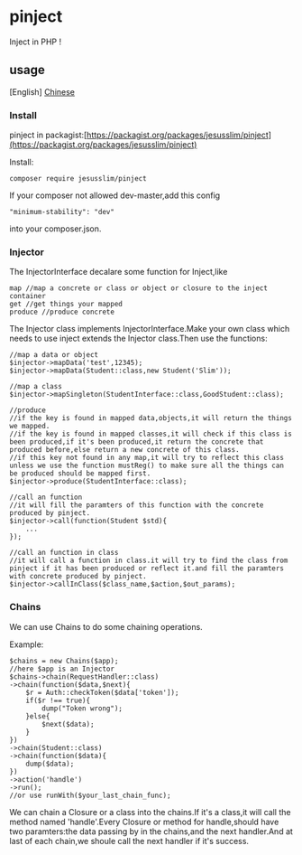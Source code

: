 # pinject
Inject in PHP !

## usage

[English]
[Chinese](README_CN.md)

### Install

pinject in packagist:[https://packagist.org/packages/jesusslim/pinject](https://packagist.org/packages/jesusslim/pinject)

Install:

	composer require jesusslim/pinject

If your composer not allowed dev-master,add this config

	"minimum-stability": "dev"
	
into your composer.json.

### Injector

The InjectorInterface decalare some function for Inject,like 
	
	map //map a concrete or class or object or closure to the inject container
	get //get things your mapped
	produce //produce concrete
	
The Injector class implements InjectorInterface.Make your own class which needs to use inject extends the Injector class.Then use the functions:

	//map a data or object
	$injector->mapData('test',12345);
	$injector->mapData(Student::class,new Student('Slim'));
	
	//map a class
	$injector->mapSingleton(StudentInterface::class,GoodStudent::class);
	
	//produce
	//if the key is found in mapped data,objects,it will return the things we mapped.
	//if the key is found in mapped classes,it will check if this class is been produced,if it's been produced,it return the concrete that produced before,else return a new concrete of this class.
	//if this key not found in any map,it will try to reflect this class unless we use the function mustReg() to make sure all the things can be produced should be mapped first.
	$injector->produce(StudentInterface::class);
	
	//call an function
	//it will fill the paramters of this function with the concrete produced by pinject.
	$injector->call(function(Student $std){
		...
	});
	
	//call an function in class
	//it will call a function in class.it will try to find the class from pinject if it has been produced or reflect it.and fill the paramters with concrete produced by pinject.
	$injector->callInClass($class_name,$action,$out_params);
	
### Chains

We can use Chains to do some chaining operations.

Example:

	$chains = new Chains($app);
	//here $app is an Injector
	$chains->chain(RequestHandler::class)
    ->chain(function($data,$next){
        $r = Auth::checkToken($data['token']);
        if($r !== true){
            dump("Token wrong");
        }else{
            $next($data);
        }
    })
    ->chain(Student::class)
    ->chain(function($data){
        dump($data);
    })
    ->action('handle')
    ->run();
    //or use runWith($your_last_chain_func);
    
We can chain a Closure or a class into the chains.If it's a class,it will call the method named 'handle'.Every Closure or method for handle,should have two paramters:the data passing by in the chains,and the next handler.And at last of each chain,we shoule call the next handler if it's success.